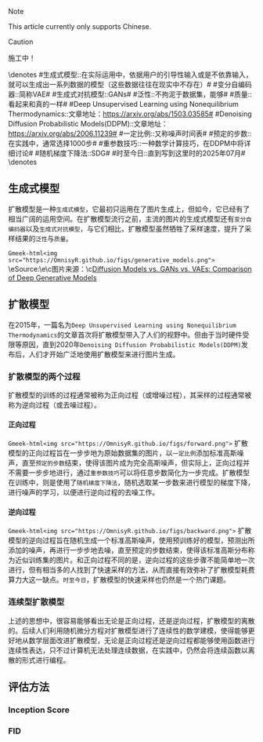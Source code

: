 > [!NOTE]
> This article currently only supports Chinese.

> [!CAUTION]
> 施工中！

<!-- ##{"script":"<script src='https://OmnisyR.github.io/assets/HyperTOC.js'></script>"}## -->
\denotes
#生成式模型::在实际运用中，依据用户的引导性输入或是不依靠输入，就可以生成出一系列数据的模型（这些数据往往在现实中不存在）#
#变分自编码器::简称VAE#
#生成式对抗模型::GANs#
#泛性::不拘泥于数据集，能够#
#质量::看起来和真的一样#
#Deep Unsupervised Learning using Nonequilibrium Thermodynamics::文章地址：https://arxiv.org/abs/1503.03585#
#Denoising Diffusion Probabilistic Models(DDPM)::文章地址：https://arxiv.org/abs/2006.11239#
#一定比例::又称噪声时间表#
#预定的步数::在实践中，通常选择1000步#
#重参数技巧::一种数学计算技巧，在DDPM中将详细讨论#
#随机梯度下降法::SDG#
#时至今日::直到写到这里时的2025年07月#
\denotes
## 生成式模型
扩散模型是一种`生成式模型`，它最初只运用在了图片生成上，但如今，它已经有了相当广阔的运用空间。在扩散模型流行之前，主流的图片的生成式模型还有`变分自编码器`以及`生成式对抗模型`，与它们相比，扩散模型虽然牺牲了采样速度，提升了采样结果的`泛性`与`质量`。

`Gmeek-html<img src="https://OmnisyR.github.io/figs/generative_models.png">`
\eSource:\e\c图片来源：\c[Diffusion Models vs. GANs vs. VAEs: Comparison of Deep Generative Models](https://pub.towardsai.net/diffusion-models-vs-gans-vs-vaes-comparison-of-deep-generative-models-67ab93e0d9ae)

## 扩散模型
在2015年，一篇名为`Deep Unsupervised Learning using Nonequilibrium Thermodynamics`的文章首次将扩散模型带入了人们的视野中。但由于当时硬件受限等原因，直到2020年`Denoising Diffusion Probabilistic Models(DDPM)`发布后，人们才开始广泛地使用扩散模型来进行图片生成。

### 扩散模型的两个过程
扩散模型的训练的过程通常被称为正向过程（或增噪过程），其采样的过程通常被称为逆向过程（或去噪过程）。

#### 正向过程
`Gmeek-html<img src="https://OmnisyR.github.io/figs/forward.png">`
扩散模型的正向过程旨在一步步地为原始数据集的图片，以`一定比例`添加标准高斯噪声，直至`预定的步数`结束，使得该图片成为完全高斯噪声，但实际上，正向过程并不需要一步步地进行，通过`重参数技巧`可以将任意步数简化为一步完成。扩散模型在训练中，则是使用了`随机梯度下降法`，随机选取某一步数来进行模型的梯度下降，进行噪声的学习，以便进行逆向过程的去噪工作。

#### 逆向过程
`Gmeek-html<img src="https://OmnisyR.github.io/figs/backward.png">`
扩散模型的逆向过程旨在随机生成一个标准高斯噪声，使用预训练好的模型，预测出所添加的噪声，再进行一步步地去噪，直至预定的步数结束，使得该标准高斯分布称为近似训练集的图片。和正向过程不同的是，逆向过程的这些步骤不能简单地一次进行，但有相当多的人找到了快速采样的方法，从而直接有效弥补了扩散模型耗费算力大这一缺点。`时至今日`，扩散模型的快速采样也仍然是一个热门课题。

### 连续型扩散模型
上述的思想中，很容易能够看出无论是正向过程，还是逆向过程，扩散模型的离散的。后续人们利用随机微分方程对扩散模型进行了连续性的数学建模，使得能够更好地从数学层面改进扩散模型，无论是正向过程还是逆向过程都能够使用函数进行连续性表达，只不过计算机无法处理连续数据，在实践中，仍然会将连续函数以离散的形式进行编程。

## 评估方法
### Inception Score

### FID
